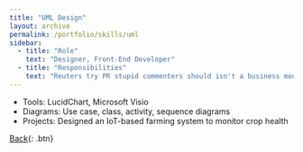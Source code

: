 ```yaml
---
title: "UML Design"
layout: archive
permalink: /portfolio/skills/uml
sidebar:
  - title: "Role"
    text: "Designer, Front-End Developer"
  - title: "Responsibilities"
    text: "Reuters try PR stupid commenters should isn't a business model"
---
```


* Tools: LucidChart, Microsoft Visio
* Diagrams: Use case, class, activity, sequence diagrams
* Projects: Designed an IoT-based farming system to monitor crop health

[Back](../skills){: .btn}